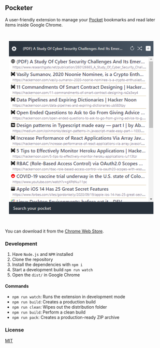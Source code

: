 ## Pocketer

A user-friendly extension to manage your [Pocket](https://getpocket.com) bookmarks and read later items inside Google Chrome.

<br>
<p align="center"><img src=".github/screenshot.png" alt="Screenshot"></p>
<br>

You can download it from the [Chrome Web Store](https://chrome.google.com/webstore/detail/in-your-pocket).

### Development

1. Have `Node.js` and `NPM` installed 
2. Clone the repository
3. Install the dependencies with `npm i`
4. Start a development build `npm run watch`
5. Open the `dist/` in Google Chrome

#### Commands

* `npm run watch`: Runs the extension in development mode 
* `npm run build`: Creates a production build
* `npm run clean`: Wipes out the distribution folder
* `npm run build`: Perform a clean build
* `npm run pack`: Creates a production-ready ZIP archive

### License

[MIT](./LICENSE)